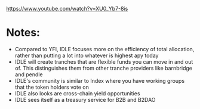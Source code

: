 https://www.youtube.com/watch?v=XU0_Yb7-8is

# Notes:
- Compared to YFI, IDLE focuses more on the efficiency of total allocation, rather than putting a lot into whatever is highest apy today
- IDLE will create tranches that are flexible funds you can move in and out of. This distinguishes them from other tranche providers like barnbridge and pendle
- IDLE's community is similar to Index where you have working groups that the token holders vote on
- IDLE also looks are cross-chain yield opportunities
- IDLE sees itself as a treasury service for B2B and B2DAO
